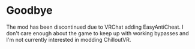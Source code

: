 # Goodbye
The mod has been discontinued due to VRChat adding EasyAntiCheat.
I don't care enough about the game to keep up with working bypasses and I'm not currently interested in modding ChilloutVR.
